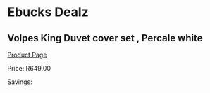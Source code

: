 
# Ebucks Dealz
## Volpes King Duvet cover set , Percale white
[Product Page](https://www.ebucks.com/web/shop/productSelected.do?prodId=1066959453&catId=704984344)

Price: R649.00

Savings: 


	